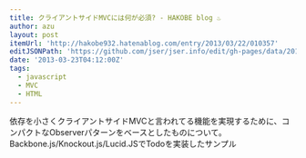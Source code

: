 ```yaml
---
title: クライアントサイドMVCには何が必須? - HAKOBE blog ♨
author: azu
layout: post
itemUrl: 'http://hakobe932.hatenablog.com/entry/2013/03/22/010357'
editJSONPath: 'https://github.com/jser/jser.info/edit/gh-pages/data/2013/03/index.json'
date: '2013-03-23T04:12:00Z'
tags:
  - javascript
  - MVC
  - HTML
---
```

依存を小さくクライアントサイドMVCと言われてる機能を実現するために、コンパクトなObserverパターンをベースとしたものについて。
Backbone.js/Knockout.js/Lucid.JSでTodoを実装したサンプル
